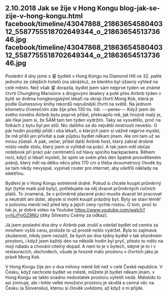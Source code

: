 2.10.2018
Jak se žije v Hong Kongu
blog-jak-se-zije-v-hong-kongu.html
facebook/timeline/43047868_2186365458040312_5587755518702649344_o_2186365451373646.jpg
facebook/timeline/43047868_2186365458040312_5587755518702649344_o_2186365451373646.jpg
--------------

Poslední 4 dny jsme s 睿 bydleli v Hong Kongu na Diamond Hill ve 32. patře jednoho ze zdejších hotelů (na obrázku), ze kterého byl úžasný výhled na celé město. Než však 睿 dorazila, bydlel jsem sám nejprve týden ve známé čtvrti Chungking Mansions s drogovými dealery a poté přes Airbnb týden v bytě se dvěma hongkongskými lékaři na okraji čtvrti Mong Kok, která je podle Guinessovy knihy rekordů nejrušnější čtvrtí na světě. Na jednom kilometru čtverečním zde žije přes 130 tis. lidí.
---perex---
Když jsem do svého nového Airbnb bytu poprvé přišel, překvapilo mě, jak hrozně malý je, ale říkal jsem si, že SÁM tam ten týden vydržím. Taky se vysvětlilo, proč na fotkách z bytu byl jen stůl. Nic dalšího se do největší mistnosti nevešlo. O pár hodin později přišli i oba lékaři, o kterých jsem si vážně nejprve myslel, že mě přišli jen přivítat a pak půjdou bydlet někam jinam. Ale oni tam už se mnou zůstali. A pak, večer, přišel další Airbnb host, který zabral drobné místo vedle stolu, který jsem si vyhlédl na práci. A tak jsem měl občas notebook při práci pár centimetrů od hlavy spícího backpackera. Během noci, když si lékaři mysleli, že spím ve svém přes den špatně prosvětleném pokoji, který měl na délku něco přes 170 cm a třeba dvoumetrový člověk by se tam nikdy nevyspal, vypínali router pro internet, aby ušetřili náklady na elektřinu.

Bydlení je v Hong Kongu extrémně drahé. Pokud si chcete koupit průměrný byt (tyhle malé pidi byty), potřebujete na něj dvacet průměrných ročních platů. To znamená, že v průměrně placené práci musíte dvacet let pracovat a neutratit ani dolar, abyste si mohli koupit prázdný byt. Byty se staví téměř o polovinu menší než před lety a jejich ceny rychle rostou. O tom, proč to tak je, je dobré video na Youtube https://www.youtube.com/watch?v=hLrFyjGZ9NU (díky Silvestru Csémy za odkaz).

Já jsem poslední dva dny v Airbnb pak zrušil a odešel bydlet od centra za mnohem vyšší cenu, protože to už prostě nešlo vydržet. Byla to zajímavá zkušenost, nikdy jsem nezažil, že bych po dva týdny bydlel v tak stísněném prostoru, i když jsem každý den na několik hodin byl pryč, přesto to mělo na moji náladu a chování citelný dopad. A není to je v bytech, stejné je to i v restauracích, obchodech, všude je hrozně málo prostoru v čtvrtích jako je právě Mong Kok.

V Hong Kongu žije jen o dva miliony méně lidí než v celé České republice. V Česku, když nechcete bydlet ve městě, můžete jít bydlet někam jinam, v Hong Kongu se takto snadno nedostatek prostoru vyřešit nedá. Málokdo to asi zminuje, ale i tohle velké množství prostoru je skvělá a cenná věc na Česku (a Slovensku), kterou si člověk uvědomí, až když o ní přijde.
